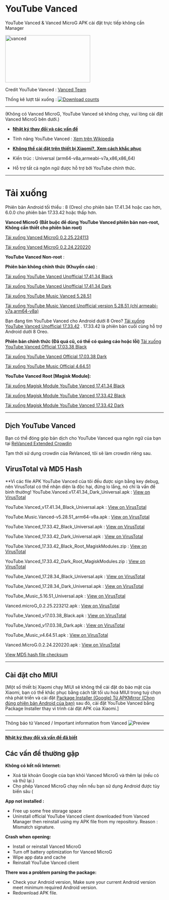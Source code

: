 # YouTube Vanced
YouTube Vanced &amp; Vanced MicroG APK cài đặt trực tiếp không cần Manager

<a href="https://github.com/cuynu/ytvanced#download">
<img alt="vanced" src="https://github.com/cuynu/archive/releases/download/archive/vanced2.jpg" width="270" height="150" />
</a>

Credit YouTube Vanced : [Vanced Team](https://vancedapp.com)

Thống kê lượt tải xuống : 
[![Download counts](https://img.shields.io/github/downloads/cuynu/ytvanced/total?logo=github)](https://github.com/cuynu/ytvanced#download)
____________________________________________________

(Không có Vanced MicroG, YouTube Vanced sẽ không chạy, vui lòng cài đặt Vanced MicroG bên dưới.)

- **[Nhật ký thay đổi và các vấn đề](https://github.com/cuynu/ytvanced/releases)**

- Tính năng YouTube Vanced : [Xem trên Wikipedia](https://www.google.com/url?sa=t&source=web&rct=j&url=https://en.m.wikipedia.org/wiki/YouTube_Vanced&ved=2ahUKEwiHoPm3ppH7AhXYEnAKHeYsDboQFnoECAsQBQ&usg=AOvVaw2FfXMQmEyM6VQM9MKVbS6Q)
- **[Không thể cài đặt trên thiết bị Xiaomi?, Xem cách khắc phục](https://github.com/cuynu/ytvanced#installation-for-miui)**
- Kiến trúc : Universal (arm64-v8a,armeabi-v7a,x86,x86_64)
- Hỗ trợ tất cả ngôn ngữ được hỗ trợ bởi YouTube chính thức.
____________________________________________________

# Tải xuống 
Phiên bản Android tối thiểu : 8 (Oreo) cho phiên bản 17.41.34 hoặc cao hơn,
6.0.0 cho phiên bản 17.33.42 hoặc thấp hơn.

**Vanced MicroG** **(Bắt buộc để dùng YouTube Vanced phiên bản non-root, Không cần thiết cho phiên bản root)**

[Tải xuống Vanced MicroG 0.2.25.224113](https://github.com/cuynu/ytvanced/releases/download/17.41.34/Vanced.MicroG.v0.2.25.224113.apk)

[Tải xuống Vanced MicroG 0.2.24.220220](https://github.com/cuynu/ytvanced/releases/download/17.03.38/Vanced.microG_0.2.24.220220.apk)

**YouTube Vanced Non-root** : 

**Phiên bản không chính thức (Khuyến cáo)** :

[Tải xuống YouTube Vanced Unofficial 17.41.34 Black](https://github.com/cuynu/ytvanced/releases/download/17.41.34/YouTube.Vanced.v17.41.34_Black_Universal.apk)

[Tải xuống YouTube Vanced Unofficial 17.41.34 Dark](https://github.com/cuynu/ytvanced/releases/download/17.41.34/YouTube.Vanced.v17.41.34_Dark_Universal.apk)

[Tải xuống YouTube Music Vanced 5.28.51](https://github.com/cuynu/ytvanced/releases/download/17.41.34/YouTube.Music.Vanced-v5.28.51_Universal.apk)

[Tải xuống YouTube Music Vanced Unofficial version 5.28.51 (chỉ armeabi-v7a,arm64-v8a)](https://github.com/cuynu/ytvanced/releases/download/17.41.34/YouTube.Music.Vanced-v5.28.51_2arch.apk)

Bạn đang tìm YouTube Vanced cho Android dưới 8 Oreo? [Tải xuống YouTube Vanced Unofficial 17.33.42](https://github.com/cuynu/ytvanced/releases/17.33.42) . 17.33.42 là phiên bản cuối cùng hỗ trợ Android dưới 8 Oreo.

**Phiên bản chính thức (Đã quá cũ, có thể có quảng cáo hoặc lỗi)**
[Tải xuống YouTube Vanced Official 17.03.38 Black](https://github.com/cuynu/ytvanced/releases/download/17.03.38/YouTube.Vanced_17.03.38_Black.apk)

[Tải xuống YouTube Vanced Official 17.03.38 Dark](https://github.com/cuynu/ytvanced/releases/download/17.03.38/YouTube_Vanced_17.03.38_Dark.apk)

[Tải xuống YouTube Music Official 4.64.51](https://github.com/cuynu/ytvanced/releases/download/17.03.38/Youtube_Music_v4.64.51.apk)

**YouTube Vanced Root [Magisk Module]:**

[Tải xuống Magisk Module YouTube Vanced 17.41.34 Black](https://github.com/cuynu/ytvanced/releases/download/17.41.34/YouTube.Vanced_v17.41.34_Black_MagiskModules_fixed.zip)

[Tải xuống Magisk Module YouTube Vanced 17.33.42 Black](https://github.com/cuynu/ytvanced/releases/download/17.33.42/YouTube.Vanced_17.33.42_Black_Root_MagiskModules.zip)

[Tải xuống Magisk Module YouTube Vanced 17.33.42 Dark](https://github.com/cuynu/ytvanced/releases/download/17.33.42/YouTube.Vanced_17.33.42_Dark_Root_MagiskModules.zip)

____________________________________________________

## Dịch YouTube Vanced

Bạn có thể đóng góp bản dịch cho YouTube Vanced qua ngôn ngữ của bạn tại [ReVanced Extended Crowdin](https://crowdin.com/project/revancedextended)

Tạm thời sử dụng crowdin của ReVanced, tôi sẽ làm crowdin riêng sau.

## VirusTotal và MD5 Hash

**Vì các file APK YouTube Vanced của tôi đều được sign bằng key debug, nên VirusTotal có thể nhận diện là độc hại, đừng lo lắng, nó chỉ là vấn đề bình thường!
YouTube.Vanced.v17.41.34_Dark_Universal.apk : [View on VirusTotal](https://www.virustotal.com/gui/file/4daec477dbb8ffaa43a0a1380a306ff1e617f79244da280f637e84630b3c5711)

YouTube.Vanced_v17.41.34_Black_Universal.apk : [View on VirusTotal](https://www.virustotal.com/gui/file/f72523d4a677277613f6a47c02873d4087beb8fc3cf8602aa5e2bb9d7632dabd)

YouTube.Music.Vanced-v5.28.51_arm64-v8a.apk : [View on VirusTotal](https://www.virustotal.com/gui/file/f7ad8f3c6c20448910a439ffeecb37926b613e351b57dc8003d676ec1c8efda1)

YouTube.Vanced_17.33.42_Black_Universal.apk : [View on VirusTotal](https://www.virustotal.com/gui/file/a85e693bc50f11998345ceec853226b852f34a286e4e4f74ebffd749d09c35e8)

YouTube.Vanced_17.33.42_Dark_Universal.apk : [View on VirusTotal](https://www.virustotal.com/gui/file/258dbc55467c2309a6f3d44580a102e2cdc58c22948e3e443f9f133b732aa3f6)

YouTube.Vanced_17.33.42_Black_Root_MagiskModules.zip : [View on VirusTotal](https://www.virustotal.com/gui/file/d0c727c9fd047398c31781fad2d3174243538316446ff31c3479dbf164f0d157)

YouTube.Vanced_17.33.42_Dark_Root_MagiskModules.zip : [View on VirusTotal](https://www.virustotal.com/gui/file/514c5138a938924a63a80bb44ec89b3aa483b6e70f2a6006a2f5f5978fbf26f8)

YouTube_Vanced_17.28.34_Black_Universal.apk : [View on VirusTotal](https://www.virustotal.com/gui/file/8378948c85b5fff02d92d576bf3dfd79fa60ea3cbeb0811d31ba076d908dba9d)

YouTube_Vanced_17.28.34_Dark_Universal.apk : [View on VirusTotal](https://www.virustotal.com/gui/file/0c31e07bdfe86bc4155a8d53a9bcdec9a14a565a75f81d8aa270991397452564)

YouTube_Music_5.16.51_Universal.apk : [View on VirusTotal](https://www.virustotal.com/gui/file/676ba04a4559ca579870a73e394738cdeb5afb61c52850d849c3bd2ccbdf3aef)

Vanced.microG_0.2.25.223212.apk : [View on VirusTotal](https://www.virustotal.com/gui/file/9056241397a85bef6c4b6489b92fe7700a841351277266dedf77c054f244ee4a)

YouTube_Vanced_v17.03.38_Black.apk : [View on VirusTotal](https://www.virustotal.com/gui/file/2defe8f18374ec4f6c907869e4c09aeb515046d6b3d518d5eb48d3fcdb41dbad/summary)


YouTube_Vanced_v17.03.38_Dark.apk : [View on VirusTotal](https://www.virustotal.com/gui/file/262ce8ea6d6eb04be448881aa2e99a627f1ff1b208f882ea6df6707697bfdf0c/summary)


YouTube_Music_v4.64.51.apk : [View on VirusTotal](https://www.virustotal.com/gui/file/47a8398198f1a5266a28dfcb6281d2b75a1146e0fe4f6d1bd878586d95752445/summary)


Vanced.MicroG.0.2.24.220220.apk : [View on VirusTotal](https://www.virustotal.com/gui/file/e5ce4f9759d3e70ac479bf2d0707efe5a42fca8513cf387de583b8659dbfbbbf)


[View MD5 hash file checksum](https://github.com/cuynu/ytvanced/wiki/MD5-Hash)

____________________________________________________

## Cài đặt cho MIUI
[Một số thiết bị Xiaomi chạy MIUI sẽ không thể cài đặt do bảo mật của Xiaomi, bạn có thể khắc phục bằng cách tắt tối ưu hoá MIUI trong tuỳ chọn nhà phát triển và cài đặt [Package Installer (Google) Từ APKMirror (Chọn đúng phiên bản Android của bạn)](https://www.apkmirror.com/apk/google-inc/package-installer/) sau đó, cài đặt YouTube Vanced bằng Package Installer thay vì trình cài đặt APK của Xiaomi.]
____________________________________________________

Thông báo từ Vanced / Important information from Vanced
![Preview](https://files.catbox.moe/ricm16.jpg)

____________________________________________________

**[Nhật ký thay đổi và vấn đề đã biết](https://github.com/cuynu/ytvanced/releases)**

## Các vấn đề thường gặp

**Không có kết nối Internet:**
- Xoá tài khoản Google của bạn khỏi Vanced MicroG và thêm lại (nếu có và thử lại.)
- Cho phép Vanced MicroG chạy nền nếu bạn sử dụng Android được tùy biến sâu (

**App not installed :**
- Free up some free storage space
- Uninstall official YouTube Vanced client downloaded from Vanced Manager then reinstall using my APK file from my repository. Reason : Mismatch signature.

**Crash when opening:**
- Install or reinstall Vanced MicroG 
- Turn off battery optimization for Vanced MicroG
- Wipe app data and cache
- Reinstall YouTube Vanced client

**There was a problem parsing the package:**
- Check your Android version, Make sure your current Android version meet minimum required Android version.
- Redownload APK file.
